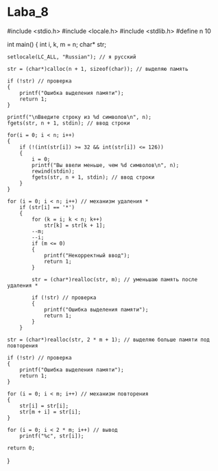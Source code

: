 # Laba_8

#include <stdio.h>
#include <locale.h>
#include <stdlib.h>
#define n 10

int main()
{
	int i, k, m = n;
	char* str;

	setlocale(LC_ALL, "Russian"); // я русский

	str = (char*)calloc(n + 1, sizeof(char)); // выделяю память

	if (!str) // проверка 
	{
		printf("Ошибка выделения памяти");
		return 1;
	}

	printf("\nВведите строку из %d символов\n", n);
	fgets(str, n + 1, stdin); // ввод строки

	for(i = 0; i < n; i++)
	{
		if (!(int(str[i]) >= 32 && int(str[i]) <= 126))
		{
			i = 0;
			printf("Вы ввели меньше, чем %d символов\n", n);
			rewind(stdin);
			fgets(str, n + 1, stdin); // ввод строки
		}
	} 

	for (i = 0; i < n; i++) // механизм удаления *
		if (str[i] == '*')
		{
			for (k = i; k < n; k++)
				str[k] = str[k + 1];
			--m;
			--i;
			if (m <= 0)
			{
				printf("Некорректный ввод");
				return 1;
			}

			str = (char*)realloc(str, m); // уменьшаю память после удаления *
			
			if (!str) // проверка 
			{
				printf("Ошибка выделения памяти");
				return 1;
			}
		}

	str = (char*)realloc(str, 2 * m + 1); // выделяю больше памяти под повторения 

	if (!str) // проверка 
	{
		printf("Ошибка выделения памяти");
		return 1;
	}

	for (i = 0; i < m; i++) // механизм повторения 
	{
		str[i] = str[i];
		str[m + i] = str[i];
	}

	for (i = 0; i < 2 * m; i++) // вывод
		printf("%c", str[i]);

	return 0;
}
